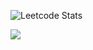 ![Leetcode Stats](https://leetcard.jacoblin.cool/Mohammedsaif?ext=heatmap)


![](https://komarev.com/ghpvc/?username=Mohammed-Saif0&color=grey)
